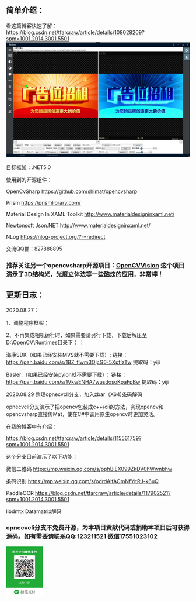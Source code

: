 ## 简单介绍：
看这篇博客快速了解：
https://blog.csdn.net/tfarcraw/article/details/108028209?spm=1001.2014.3001.5501
 ![avatar](main.jpg)
 

目标框架：.NET5.0

使用到的开源组件：
 
OpenCvSharp  https://github.com/shimat/opencvsharp

Prism    https://prismlibrary.com/

Material Design In XAML Toolkit   http://www.materialdesigninxaml.net/   

Newtonsoft Json.NET  http://www.materialdesigninxaml.net/

NLog  https://nlog-project.org/?r=redirect


交流QQ群：827888895

###  推荐关注另一个opencvsharp开源项目：[OpenCVVision](https://gitee.com/lolo77/OpenCVVision) 这个项目演示了3D结构光，光度立体法等一些酷炫的应用，非常棒！

## 更新日志：
2020.08.27：

1、调整程序框架；

2、不再集成相机运行时，如果需要请另行下载，下载后解压至D:\OpenCV\Runtimes目录下：
：

海康SDK（如果已经安装MVS就不需要下载）:
链接：https://pan.baidu.com/s/1BZ_flwm3OjcG6-5XpflzTw 
提取码：yiji


Basler:（如果已经安装pylon就不需要下载）：
链接：https://pan.baidu.com/s/1VkwENHA7wusdosoKpaFpBw 
提取码：yiji 

2020.08.29 整理opnecvcli分支，加入zbar（X64)条码解码

opnecvcli分支演示了把opencv包装成c++/cli的方法，实现opencv和opencvsharp直接传Mat，使在C#中调用原生opencv时更加灵活。

在我的博客中有介绍：

https://blog.csdn.net/tfarcraw/article/details/115561759?spm=1001.2014.3001.5501

这个分支目前演示了以下功能：

微信二维码  https://mp.weixin.qq.com/s/pphBiEX099ZkDV0hWwnbhw

条码识别 https://mp.weixin.qq.com/s/odrdAlfAOmNfYitRJ-k6uQ

PaddleOCR
https://blog.csdn.net/tfarcraw/article/details/117902521?spm=1001.2014.3001.5501

libdmtx Datamatrix解码

### opnecvcli分支不免费开源，为本项目贡献代码或捐助本项目后可获得源码。如有需要请联系QQ:123211521 微信17551023102

<img src="juanzeng.png" width="20%">